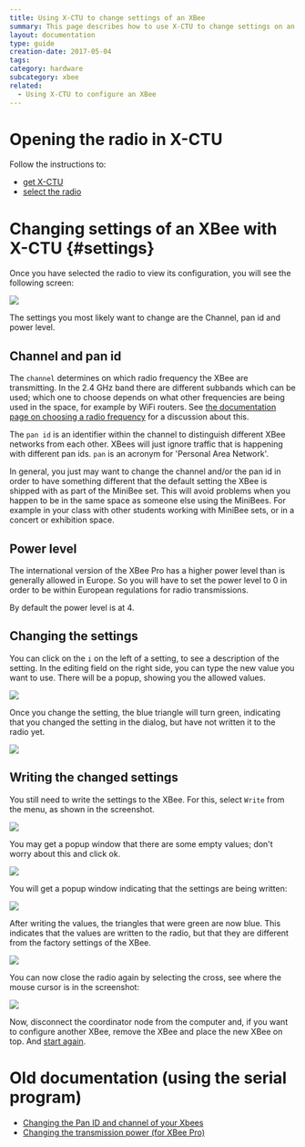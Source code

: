 ```yaml
---
title: Using X-CTU to change settings of an XBee
summary: This page describes how to use X-CTU to change settings on an XBee.
layout: documentation
type: guide
creation-date: 2017-05-04
tags: 
category: hardware
subcategory: xbee
related:
  - Using X-CTU to configure an XBee
---
```


# Opening the radio in X-CTU

Follow the instructions to:

* [get X-CTU](using-x-ctu-to-configure-an-xbee#getting)
* [select the radio](using-x-ctu-to-configure-an-xbee#selectradio)


# Changing settings of an XBee with X-CTU {#settings}

Once you have selected the radio to view its configuration, you will see the following screen:

![](/img/x-ctu-radio-settings.png)

The settings you most likely want to change are the Channel, pan id and power level.

## Channel and pan id

The `channel` determines on which radio frequency the XBee are transmitting. In the 2.4 GHz band there are different subbands which can be used; which one to choose depends on what other frequencies are being used in the space, for example by WiFi routers. See [the documentation page on choosing a radio frequency](choosing-a-radio-frequency-for-the-xbee) for a discussion about this.

The `pan id` is an identifier within the channel to distinguish different XBee networks from each other. XBees will just ignore traffic that is happening with different pan ids. `pan` is an acronym for 'Personal Area Network'.


In general, you just may want to change the channel and/or the pan id in order to have something different that the default setting the XBee is shipped with as part of the MiniBee set. This will avoid problems when you happen to be in the same space as someone else using the MiniBees. For example in your class with other students working with MiniBee sets, or in a concert or exhibition space.

## Power level

The international version of the XBee Pro has a higher power level than is generally allowed in Europe. So you will have to set the power level to 0 in order to be within European regulations for radio transmissions.

By default the power level is at 4.

## Changing the settings

You can click on the `i` on the left of a setting, to see a description of the setting. In the editing field on the right side, you can type the new value you want to use. There will be a popup, showing you the allowed values.

![](/img/x-ctu-adapt-setting.png)

Once you change the setting, the blue triangle will turn green, indicating that you changed the setting in the dialog, but have not written it to the radio yet.

![](/img/x-ctu-setting-changed.png)

## Writing the changed settings

You still need to write the settings to the XBee. For this, select `Write` from the menu, as shown in the screenshot.

![](/img/x-ctu-select-write-settings.png)

You may get a popup window that there are some empty values; don't worry about this and click ok.

![](/img/x-ctu-warning-empty-values.png)

You will get a popup window indicating that the settings are being written:

![](/img/x-ctu-writing-values.png)

After writing the values, the triangles that were green are now blue. This indicates that the values are written to the radio, but that they are different from the factory settings of the XBee.

![](/img/x-ctu-radio-settings.png)

You can now close the radio again by selecting the cross, see where the mouse cursor is in the screenshot:

![](/img/x-ctu-close-radio.png)

Now, disconnect the coordinator node from the computer and, if you want to configure another XBee, remove the XBee and place the new XBee on top. And [start again](#configure).



# Old documentation (using the serial program)

* [Changing the Pan ID and channel of your Xbees](https://docs.sensestage.eu/old/changing-the-pan-id-and-channel-of-the-xbee)
* [Changing the transmission power (for XBee Pro)](https://docs.sensestage.eu/old/changing-the-power-level-of-the-xbee-pro)
